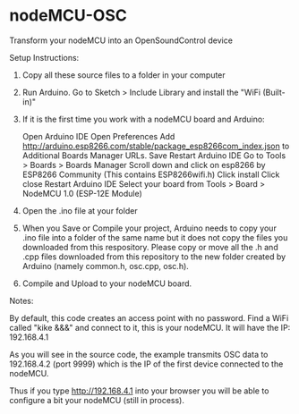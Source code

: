 # nodeMCU-OSC
Transform your nodeMCU into an OpenSoundControl device

Setup Instructions:

1) Copy all these source files to a folder in your computer

2) Run Arduino. Go to Sketch > Include Library and install the "WiFi (Built-in)"

3) If it is the first time you work with a nodeMCU board and Arduino:

    Open Arduino IDE
    Open Preferences
    Add http://arduino.esp8266.com/stable/package_esp8266com_index.json to Additional Boards Manager URLs. 
    Save
    Restart Arduino IDE
    Go to Tools > Boards > Boards Manager
    Scroll down and click on esp8266 by ESP8266 Community (This contains ESP8266wifi.h)
    Click install
    Click close
    Restart Arduino IDE
    Select your board from Tools > Board > NodeMCU 1.0 (ESP-12E Module) 


4) Open the .ino file at your folder

5) When you Save or Compile your project, Arduino needs to copy your .ino file into a folder of the same name but it does not copy the files you downloaded from this respository. Please copy or move all the .h and .cpp files downloaded from this repository to the new folder created by Arduino (namely common.h, osc.cpp, osc.h). 

6) Compile and Upload to your nodeMCU board.

Notes:

By default, this code creates an access point with no password. Find a  WiFi called "kike &&&" and connect to it, this is your nodeMCU. It will have the IP: 192.168.4.1

As you will see in the source code, the example transmits OSC data to 192.168.4.2 (port 9999) which is the IP of the first device connected to the nodeMCU. 

Thus if you type http://192.168.4.1 into your browser you will be able to configure a bit your nodeMCU (still in process). 


